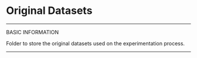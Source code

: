 # Original Datasets

*************************************************************
BASIC INFORMATION

Folder to store the original datasets used on the experimentation process.

*************************************************************